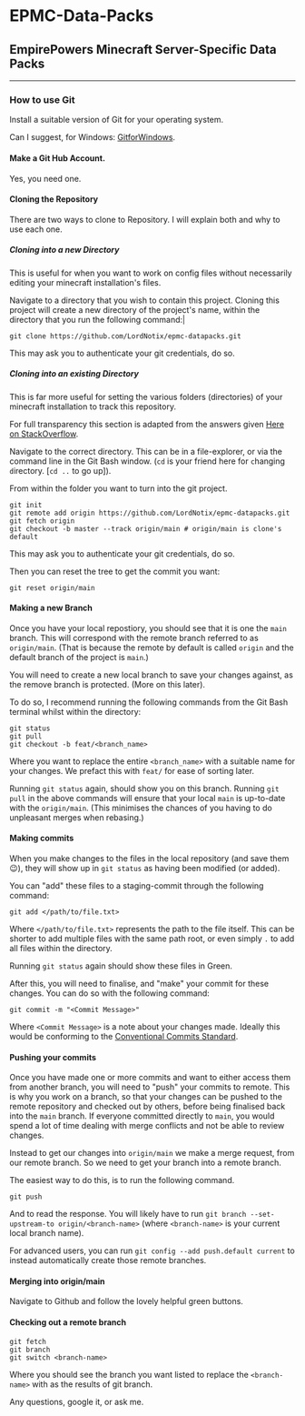# EPMC-Data-Packs
## EmpirePowers Minecraft Server-Specific Data Packs


---

### How to use Git

Install a suitable version of Git for your operating system.

Can I suggest, for Windows: [GitforWindows](https://gitforwindows.org/).

#### Make a Git Hub Account.

Yes, you need one.

#### Cloning the Repository

There are two ways to clone to Repository. I will explain both and why to use each one.

##### Cloning into a new Directory

This is useful for when you want to work on config files without necessarily editing your minecraft installation's files.

Navigate to a directory that you wish to contain this project. Cloning this project will create a new directory of the project's name, within the directory that you run the following command:|

```
git clone https://github.com/LordNotix/epmc-datapacks.git
```

This may ask you to authenticate your git credentials, do so.

##### Cloning into an existing Directory

This is far more useful for setting the various folders (directories) of your minecraft installation to track this repository.

For full transparency this section is adapted from the answers given [Here on StackOverflow](https://stackoverflow.com/questions/5377960/git-whats-the-best-practice-to-git-clone-into-an-existing-folder).

Navigate to the correct directory. This can be in a file-explorer, or via the command line in the Git Bash window. (`cd` is your friend here for `c`hanging `d`irectory. \[`cd ..` to go up\]).

From within the folder you want to turn into the git project.
```
git init
git remote add origin https://github.com/LordNotix/epmc-datapacks.git
git fetch origin
git checkout -b master --track origin/main # origin/main is clone's default
```

This may ask you to authenticate your git credentials, do so.

Then you can reset the tree to get the commit you want:

```
git reset origin/main
```

#### Making a new Branch

Once you have your local repostiory, you should see that it is one the `main` branch. This will correspond with the remote branch referred to as `origin/main`. (That is because the remote by default is called `origin` and the default branch of the project is `main`.)

You will need to create a new local branch to save your changes against, as the remove branch is protected. (More on this later).

To do so, I recommend running the following commands from the Git Bash terminal whilst within the directory:

```
git status
git pull
git checkout -b feat/<branch_name>
```

Where you want to replace the entire `<branch_name>` with a suitable name for your changes. We prefact this with `feat/` for ease of sorting later.

Running `git status` again, should show you on this branch.
Running `git pull` in the above commands will ensure that your local `main` is up-to-date with the `origin/main`. (This minimises the chances of you having to do unpleasant merges when rebasing.)

#### Making commits

When you make changes to the files in the local repository (and save them 😉), they will show up in `git status` as having been modified (or added).

You can "add" these files to a staging-commit through the following command:

```
git add </path/to/file.txt>
```

Where `</path/to/file.txt>` represents the path to the file itself. This can be shorter to add multiple files with the same path root, or even simply `.` to add all files within the directory.

Running `git status` again should show these files in Green.

After this, you will need to finalise, and "make" your commit for these changes. You can do so with the following command:

```
git commit -m "<Commit Message>"
```

Where `<Commit Message>` is a note about your changes made. Ideally this would be conforming to the [Conventional Commits Standard](https://www.conventionalcommits.org/en/v1.0.0-beta.2/).

#### Pushing your commits

Once you have made one or more commits and want to either access them from another branch, you will need to "push" your commits to remote. This is why you work on a branch, so that your changes can be pushed to the remote repository and checked out by others, before being finalised back into the `main` branch. If everyone committed directly to `main`, you would spend a lot of time dealing with merge conflicts and not be able to review changes.

Instead to get our changes into `origin/main` we make a merge request, from our remote branch. So we need to get your branch into a remote branch.

The easiest way to do this, is to run the following command.

```
git push
```

And to read the response. You will likely have to run `git branch --set-upstream-to origin/<branch-name>` (where `<branch-name>` is your current local branch name).

For advanced users, you can run `git config --add push.default current` to instead automatically create those remote branches.

#### Merging into origin/main

Navigate to Github and follow the lovely helpful green buttons.

#### Checking out a remote branch

```
git fetch
git branch
git switch <branch-name>
```

Where you should see the branch you want listed to replace the `<branch-name>` with as the results of git branch.

Any questions, google it, or ask me.

